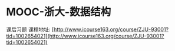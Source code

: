 # MOOC-浙大-数据结构

课后习题
课程地址: [http://www.icourse163.org/course/ZJU-93001?tid=1002654021](http://www.icourse163.org/course/ZJU-93001?tid=1002654021)